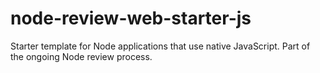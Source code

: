 # node-review-web-starter-js
Starter template for Node applications that use native JavaScript. Part of the ongoing Node review process.
